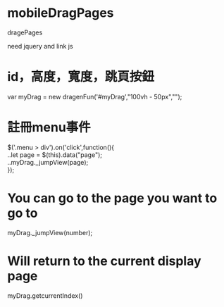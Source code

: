 # mobileDragPages
dragePages


need jquery and link js  
<script src="https://ajax.googleapis.com/ajax/libs/jquery/3.3.1/jquery.min.js"></script>  
<script src="./js/myDrag.js"></script>  

# id，高度，寬度，跳頁按鈕  
var myDrag = new dragenFun('#myDrag',"100vh - 50px","");  

# 註冊menu事件  
$('.menu > div').on('click',function(){  
  ..let page = $(this).data("page");  
  ..myDrag._jumpView(page);  
});  


# You can go to the page you want to go to  
myDrag._jumpView(number);  


# Will return to the current display page  
myDrag.getcurrentIndex()  
